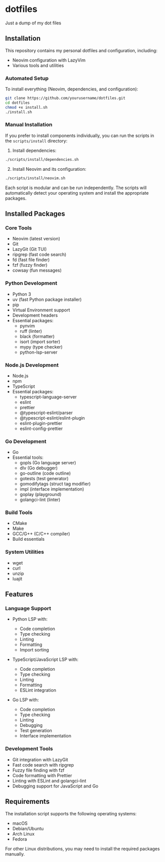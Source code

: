 # dotfiles
Just a dump of my dot files

## Installation

This repository contains my personal dotfiles and configuration, including:

- Neovim configuration with LazyVim
- Various tools and utilities

### Automated Setup

To install everything (Neovim, dependencies, and configuration):

```bash
git clone https://github.com/yourusername/dotfiles.git
cd dotfiles
chmod +x install.sh
./install.sh
```

### Manual Installation

If you prefer to install components individually, you can run the scripts in the `scripts/install` directory:

1. Install dependencies:
```bash
./scripts/install/dependencies.sh
```

2. Install Neovim and its configuration:
```bash
./scripts/install/neovim.sh
```

Each script is modular and can be run independently. The scripts will automatically detect your operating system and install the appropriate packages.

## Installed Packages

### Core Tools
- Neovim (latest version)
- Git
- LazyGit (Git TUI)
- ripgrep (fast code search)
- fd (fast file finder)
- fzf (fuzzy finder)
- cowsay (fun messages)

### Python Development
- Python 3
- uv (fast Python package installer)
- pip
- Virtual Environment support
- Development headers
- Essential packages:
  - pynvim
  - ruff (linter)
  - black (formatter)
  - isort (import sorter)
  - mypy (type checker)
  - python-lsp-server

### Node.js Development
- Node.js
- npm
- TypeScript
- Essential packages:
  - typescript-language-server
  - eslint
  - prettier
  - @typescript-eslint/parser
  - @typescript-eslint/eslint-plugin
  - eslint-plugin-prettier
  - eslint-config-prettier

### Go Development
- Go
- Essential tools:
  - gopls (Go language server)
  - dlv (Go debugger)
  - go-outline (code outline)
  - gotests (test generator)
  - gomodifytags (struct tag modifier)
  - impl (interface implementation)
  - goplay (playground)
  - golangci-lint (linter)

### Build Tools
- CMake
- Make
- GCC/G++ (C/C++ compiler)
- Build essentials

### System Utilities
- wget
- curl
- unzip
- luajit

## Features

### Language Support
- Python LSP with:
  - Code completion
  - Type checking
  - Linting
  - Formatting
  - Import sorting

- TypeScript/JavaScript LSP with:
  - Code completion
  - Type checking
  - Linting
  - Formatting
  - ESLint integration

- Go LSP with:
  - Code completion
  - Type checking
  - Linting
  - Debugging
  - Test generation
  - Interface implementation

### Development Tools
- Git integration with LazyGit
- Fast code search with ripgrep
- Fuzzy file finding with fzf
- Code formatting with Prettier
- Linting with ESLint and golangci-lint
- Debugging support for JavaScript and Go

## Requirements

The installation script supports the following operating systems:
- macOS
- Debian/Ubuntu
- Arch Linux
- Fedora

For other Linux distributions, you may need to install the required packages manually.

